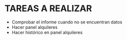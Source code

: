 # TAREAS A REALIZAR

- Comprobar el informe cuando no se encuentran datos
- Hacer panel alquileres
- Hacer histórico en panel alquileres